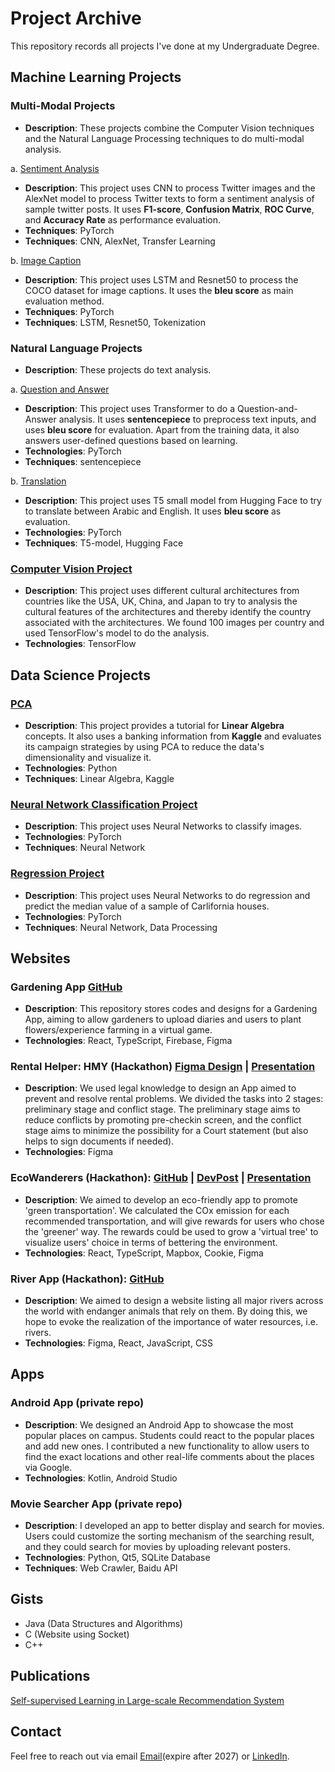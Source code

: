 # Project Archive
This repository records all projects I've done at my Undergraduate Degree.

## Machine Learning Projects
### Multi-Modal Projects
- **Description**: These projects combine the Computer Vision techniques and the Natural Language Processing techniques to do multi-modal analysis.

a. [Sentiment Analysis](https://drive.google.com/file/d/1uq3bDCXWG71MLphYDAJaV1r8xU-tr-KN/view?usp=sharing)
- **Description**: This project uses CNN to process Twitter images and the AlexNet model to process Twitter texts to form a sentiment analysis of sample twitter posts. It uses **F1-score**, **Confusion Matrix**, **ROC Curve**, and **Accuracy Rate** as performance evaluation.
- **Techniques**: PyTorch
- **Techniques**: CNN, AlexNet, Transfer Learning

b. [Image Caption](https://drive.google.com/file/d/1cgXCvYCAldE0zmAiYyTpWB-GihDpCzYm/view?usp=sharing)
- **Description**: This project uses LSTM and Resnet50 to process the COCO dataset for image captions. It uses the **bleu score** as main evaluation method.
- **Techniques**: PyTorch
- **Techniques**: LSTM, Resnet50, Tokenization

### Natural Language Projects
- **Description**: These projects do text analysis.

a. [Question and Answer](https://drive.google.com/file/d/1jMgQu4osEdKeIvyHPi3Z5qgrVF3c2Rah/view?usp=sharing)
- **Description**: This project uses Transformer to do a Question-and-Answer analysis. It uses **sentencepiece** to preprocess text inputs, and uses **bleu score** for evaluation. Apart from the training data, it also answers user-defined questions based on learning.
- **Technologies**: PyTorch
- **Techniques**: sentencepiece

b. [Translation](https://drive.google.com/file/d/1PC6J1A_Dce-ey5l4qfI7aAq9A0WEvmXX/view?usp=sharing)
- **Description**: This project uses T5 small model from Hugging Face to try to translate between Arabic and English. It uses **bleu score** as evaluation.
- **Technologies**: PyTorch
- **Techniques**: T5-model, Hugging Face

### [Computer Vision Project](https://drive.google.com/file/d/1dOtK1qS9Y6S779Hno0xsI90m1NqqfWqP/view?usp=sharing)
- **Description**: This project uses different cultural architectures from countries like the USA, UK, China, and Japan to try to analysis the cultural features of the architectures and thereby identify the country associated with the architectures. We found 100 images per country and used TensorFlow's model to do the analysis.
- **Technologies**: TensorFlow

## Data Science Projects
### [PCA](https://drive.google.com/file/d/1s-BIyeT2bVVgg0ts5U82qXQ9RbVSM3h_/view?usp=sharing)
- **Description**: This project provides a tutorial for **Linear Algebra** concepts. It also uses a banking information from **Kaggle** and evaluates its campaign strategies by using PCA to reduce the data's dimensionality and visualize it.
- **Technologies**: Python
- **Techniques**: Linear Algebra, Kaggle

### [Neural Network Classification Project](https://drive.google.com/file/d/1K7Dtah9sucGwPp18tV9U2X0feEfw24bv/view?usp=sharing)
- **Description**: This project uses Neural Networks to classify images.
- **Technologies**: PyTorch
- **Techniques**: Neural Network

### [Regression Project](https://drive.google.com/file/d/1yHH2MaqK9E-fcQvGKss1QqXvl94pBMYy/view?usp=sharing)
- **Description**: This project uses Neural Networks to do regression and predict the median value of a sample of Carlifornia houses.
- **Technologies**: PyTorch
- **Techniques**: Neural Network, Data Processing

## Websites
### Gardening App [GitHub](https://github.com/Lyxxx2003/Gardening-App)
- **Description**: This repository stores codes and designs for a Gardening App, aiming to allow gardeners to upload diaries and users to plant flowers/experience farming in a virtual game.
- **Technologies**: React, TypeScript, Firebase, Figma

### Rental Helper: HMY (Hackathon) [Figma Design](https://www.figma.com/design/7E5QuDZzjneMMSrpzt4njJ/Legal-Hackathon---HMY?node-id=0-1&t=I16whWC3r8zOleAz-0) | [Presentation](https://docs.google.com/presentation/d/1slWyXDOUP7oNCNrgSD_iMsOuCFa7dVGi/edit?usp=sharing&ouid=109272171345780345599&rtpof=true&sd=true)
- **Description**: We used legal knowledge to design an App aimed to prevent and resolve rental problems. We divided the tasks into 2 stages: preliminary stage and conflict stage. The preliminary stage aims to reduce conflicts by promoting pre-checkin screen, and the conflict stage aims to minimize the possibility for a Court statement (but also helps to sign documents if needed).
- **Technologies**: Figma

### EcoWanderers (Hackathon): [GitHub](https://github.com/Lyxxx2003/EcoWanderers) | [DevPost](https://devpost.com/software/ecowanderers-do873p) | [Presentation](https://docs.google.com/presentation/d/1g_uU6NNqzgWo0k9AJ0HWYwPFoUUo47Ts8Df9HgXIrSE/edit?usp=sharing)
- **Description**: We aimed to develop an eco-friendly app to promote 'green transportation'. We calculated the COx emission for each recommended transportation, and will give rewards for users who chose the 'greener' way. The rewards could be used to grow a 'virtual tree' to visualize users' choice in terms of bettering the environment.
- **Technologies**: React, TypeScript, Mapbox, Cookie, Figma

### River App (Hackathon): [GitHub](https://github.com/Lyxxx2003/River-App)
- **Description**: We aimed to design a website listing all major rivers across the world with endanger animals that rely on them. By doing this, we hope to evoke the realization of the importance of water resources, i.e. rivers.
- **Technologies**: Figma, React, JavaScript, CSS

## Apps
### Android App (private repo)
- **Description**: We designed an Android App to showcase the most popular places on campus. Students could react to the popular places and add new ones. I contributed a new functionality to allow users to find the exact locations and other real-life comments about the places via Google.
- **Technologies**: Kotlin, Android Studio

### Movie Searcher App (private repo)
- **Description**: I developed an app to better display and search for movies. Users could customize the sorting mechanism of the searching result, and they could search for movies by uploading relevant posters.
- **Technologies**: Python, Qt5, SQLite Database
- **Techniques**: Web Crawler, Baidu API

## Gists
- Java (Data Structures and Algorithms)
- C (Website using Socket)
- C++

## Publications
[Self-supervised Learning in Large-scale Recommendation System](https://www.ewadirect.com/proceedings/tns/article/view/8370)

## Contact
Feel free to reach out via email [Email](yl5574@columbia.edu)(expire after 2027) or [LinkedIn](https://www.linkedin.com/in/yuxin-li-b0aba3266/).
